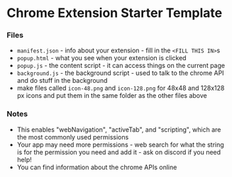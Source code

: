 # Chrome Extension Starter Template

### Files
- `manifest.json` - info about your extension - fill in the `<FILL THIS IN>`s
- `popup.html` - what you see when your extension is clicked
- `popup.js` - the content script - it can access things on the current page
- `background.js` - the background script - used to talk to the chrome API and do stuff in the background
- make files called `icon-48.png` and `icon-128.png` for 48x48 and 128x128 px icons and put them in the same folder as the other files above


### Notes
- This enables "webNavigation", "activeTab", and "scripting", which are the most commonly used permissions
- Your app may need more permissions - web search for what the string is for the permission you need and add it - ask on discord if you need help!
- You can find information about the chrome APIs online